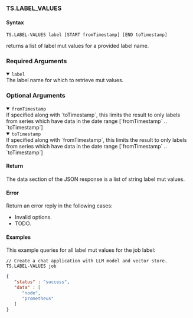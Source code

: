 ### TS.LABEL_VALUES

#### Syntax

```
TS.LABEL-VALUES label [START fromTimestamp] [END toTimestamp]
```
returns a list of label mut values for a provided label name.

### Required Arguments

<details open><summary><code>label</code></summary>
The label name for which to retrieve mut values.
</details>

### Optional Arguments

<details open><summary><code>fromTimestamp</code></summary>
If specified along with `toTimestamp`, this limits the result to only labels from series which
have data in the date range [`fromTimestamp` .. `toTimestamp`]
</details>

<details open><summary><code>toTimestamp</code></summary>
If specified along with `fromTimestamp`, this limits the result to only labels from series which
have data in the date range [`fromTimestamp` .. `toTimestamp`]
</details>

#### Return

The data section of the JSON response is a list of string label mut values.

#### Error

Return an error reply in the following cases:

- Invalid options.
- TODO.

#### Examples

This example queries for all label mut values for the job label:
```
// Create a chat application with LLM model and vector store.
TS.LABEL-VALUES job
```
```json
{
   "status" : "success",
   "data" : [
      "node",
      "prometheus"
   ]
}
```